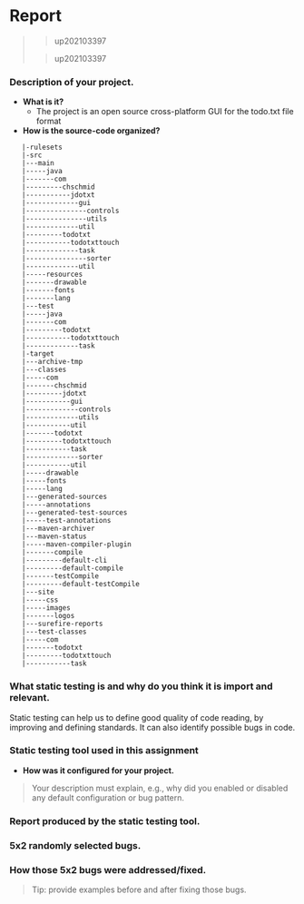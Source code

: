# Report

>> up202103397
>
>> up202103397

### Description of your project.

- **What is it?**
  - The project is an open source cross-platform GUI for the todo.txt file format
- **How is the source-code organized?** 
```
   |-rulesets
   |-src
   |---main
   |-----java
   |-------com
   |---------chschmid
   |-----------jdotxt
   |-------------gui
   |---------------controls
   |---------------utils
   |-------------util
   |---------todotxt
   |-----------todotxttouch
   |-------------task
   |---------------sorter
   |-------------util
   |-----resources
   |-------drawable
   |-------fonts
   |-------lang
   |---test
   |-----java
   |-------com
   |---------todotxt
   |-----------todotxttouch
   |-------------task
   |-target
   |---archive-tmp
   |---classes
   |-----com
   |-------chschmid
   |---------jdotxt
   |-----------gui
   |-------------controls
   |-------------utils
   |-----------util
   |-------todotxt
   |---------todotxttouch
   |-----------task
   |-------------sorter
   |-----------util
   |-----drawable
   |-----fonts
   |-----lang
   |---generated-sources
   |-----annotations
   |---generated-test-sources
   |-----test-annotations
   |---maven-archiver
   |---maven-status
   |-----maven-compiler-plugin
   |-------compile
   |---------default-cli
   |---------default-compile
   |-------testCompile
   |---------default-testCompile
   |---site
   |-----css
   |-----images
   |-------logos
   |---surefire-reports
   |---test-classes
   |-----com
   |-------todotxt
   |---------todotxttouch
   |-----------task

```
### What static testing is and why do you think it is import and relevant.

Static testing can help us to define good quality of code reading, by improving and defining standards. It can also identify possible bugs in code. 

### Static testing tool used in this assignment 

- **How was it configured for your project.**
> Your description must explain, e.g., why did you enabled or disabled any default configuration or bug pattern.

### Report produced by the static testing tool.

### 5x2 randomly selected bugs.

### How those 5x2 bugs were addressed/fixed. 

> Tip: provide examples before and after fixing those bugs.
